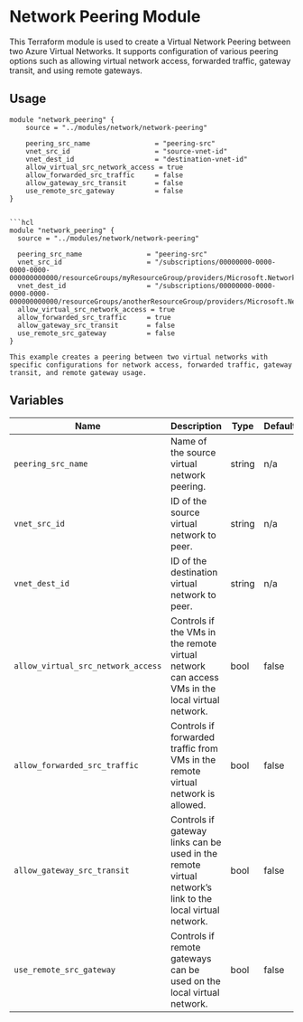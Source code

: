 # Network Peering Module

This Terraform module is used to create a Virtual Network Peering between two Azure Virtual Networks. It supports configuration of various peering options such as allowing virtual network access, forwarded traffic, gateway transit, and using remote gateways.

## Usage

```hcl
module "network_peering" {
    source = "../modules/network/network-peering"

    peering_src_name                = "peering-src"
    vnet_src_id                     = "source-vnet-id"
    vnet_dest_id                    = "destination-vnet-id"
    allow_virtual_src_network_access = true
    allow_forwarded_src_traffic     = false
    allow_gateway_src_transit       = false
    use_remote_src_gateway          = false
}


```hcl
module "network_peering" {
  source = "../modules/network/network-peering"

  peering_src_name                = "peering-src"
  vnet_src_id                     = "/subscriptions/00000000-0000-0000-0000-000000000000/resourceGroups/myResourceGroup/providers/Microsoft.Network/virtualNetworks/myVnet"
  vnet_dest_id                    = "/subscriptions/00000000-0000-0000-0000-000000000000/resourceGroups/anotherResourceGroup/providers/Microsoft.Network/virtualNetworks/anotherVnet"
  allow_virtual_src_network_access = true
  allow_forwarded_src_traffic     = true
  allow_gateway_src_transit       = false
  use_remote_src_gateway          = false
}

This example creates a peering between two virtual networks with specific configurations for network access, forwarded traffic, gateway transit, and remote gateway usage. 
```

## Variables

| Name                          | Description                                                                 | Type    | Default | Required |
|-------------------------------|-----------------------------------------------------------------------------|---------|---------|----------|
| `peering_src_name`            | Name of the source virtual network peering.                                 | string  | n/a     | Yes      |
| `vnet_src_id`                 | ID of the source virtual network to peer.                                   | string  | n/a     | Yes      |
| `vnet_dest_id`                | ID of the destination virtual network to peer.                              | string  | n/a     | Yes      |
| `allow_virtual_src_network_access` | Controls if the VMs in the remote virtual network can access VMs in the local virtual network. | bool    | false   | No       |
| `allow_forwarded_src_traffic` | Controls if forwarded traffic from VMs in the remote virtual network is allowed. | bool    | false   | No       |
| `allow_gateway_src_transit`   | Controls if gateway links can be used in the remote virtual network’s link to the local virtual network. | bool    | false   | No       |
| `use_remote_src_gateway`      | Controls if remote gateways can be used on the local virtual network.       | bool    | false   | No       |
